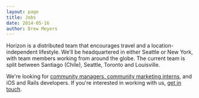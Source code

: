 ```yaml
---
layout: page
title: Jobs
date: 2014-05-16
author: Drew Meyers
---
```


Horizon is a distributed team that encourages travel and a location-independent lifestyle. We’ll be headquartered in either Seattle or New York, with team members working from around the globe. The current team is split between Santiago (Chile), Seattle, Toronto and Louisville.

We're looking for [community managers, community marketing interns](http://www.horizonapp.co/blog/travel-community-builders/), and iOS and Rails developers. If you're interested in working with us, [get in touch](mailto:drew@horizonapp.co).